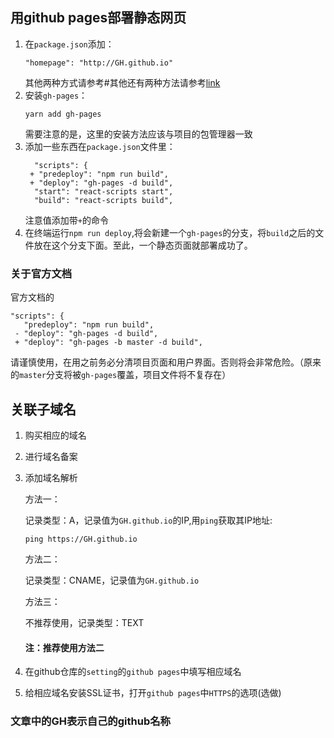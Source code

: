 ## 用github pages部署静态网页
1. 在`package.json`添加：
    ```
    "homepage": "http://GH.github.io"  
    ```
    其他两种方式请参考#其他还有两种方法请参考[link](https://create-react-app.dev/docs/deployment/#step-1-add-homepage-to-packagejson)
2. 安装`gh-pages`：
    ```
    yarn add gh-pages
    ```
    需要注意的是，这里的安装方法应该与项目的包管理器一致
3. 添加一些东西在`package.json`文件里：
    ```
      "scripts": {
     + "predeploy": "npm run build",
     + "deploy": "gh-pages -d build",
      "start": "react-scripts start",
      "build": "react-scripts build",
    ```
    注意值添加带`+`的命令
4. 在终端运行`npm run deploy`,将会新建一个`gh-pages`的分支，将`build`之后的文件放在这个分支下面。至此，一个静态页面就部署成功了。
### 关于官方文档
官方文档的
  ```
  "scripts": {
     "predeploy": "npm run build",
   - "deploy": "gh-pages -d build",
   + "deploy": "gh-pages -b master -d build",
  ```
请谨慎使用，在用之前务必分清项目页面和用户界面。否则将会非常危险。（原来的`master`分支将被`gh-pages`覆盖，项目文件将不复存在）
## 关联子域名
1. 购买相应的域名
2. 进行域名备案
3. 添加域名解析

    方法一：

    记录类型：A，记录值为`GH.github.io`的IP,用`ping`获取其IP地址:
    ```
    ping https://GH.github.io
    ```

    方法二：

    记录类型：CNAME，记录值为`GH.github.io`

    方法三：

    不推荐使用，记录类型：TEXT
    #### 注：推荐使用方法二
4. 在github仓库的`setting`的`github pages`中填写相应域名
5. 给相应域名安装SSL证书，打开`github pages`中`HTTPS`的选项(选做)
### 文章中的GH表示自己的github名称
